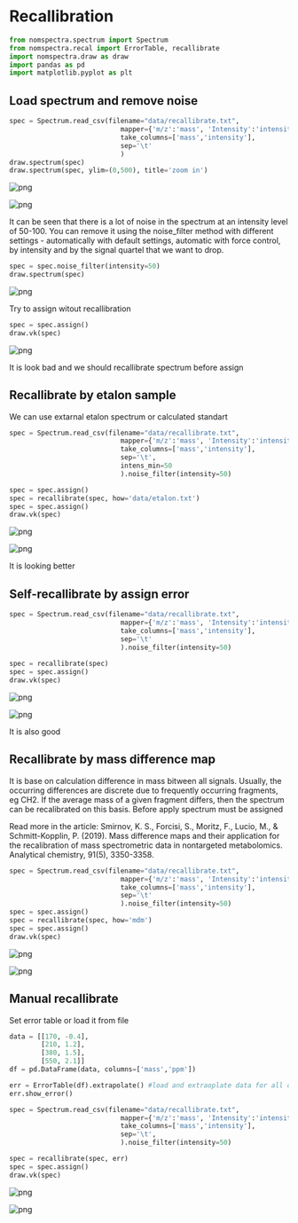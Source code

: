 # Recallibration


```python
from nomspectra.spectrum import Spectrum
from nomspectra.recal import ErrorTable, recallibrate
import nomspectra.draw as draw
import pandas as pd
import matplotlib.pyplot as plt

```

## Load spectrum and remove noise


```python
spec = Spectrum.read_csv(filename="data/recallibrate.txt",
                            mapper={'m/z':'mass', 'Intensity':'intensity'},
                            take_columns=['mass','intensity'],
                            sep='\t'
                            )
draw.spectrum(spec)
draw.spectrum(spec, ylim=(0,500), title='zoom in')

```


    
![png](output_3_0.png)
    



    
![png](output_3_1.png)
    


It can be seen that there is a lot of noise in the spectrum at an intensity level of 50-100. You can remove it using the noise_filter method with different settings - automatically with default settings, automatic with force control, by intensity and by the signal quartel that we want to drop.


```python
spec = spec.noise_filter(intensity=50)
draw.spectrum(spec)
```


    
![png](output_5_0.png)
    


Try to assign witout recallibration


```python
spec = spec.assign()
draw.vk(spec)
```


    
![png](output_7_0.png)
    


It is look bad and we should recallibrate spectrum before assign

## Recallibrate by etalon sample

We can use extarnal etalon spectrum or calculated standart


```python
spec = Spectrum.read_csv(filename="data/recallibrate.txt",
                            mapper={'m/z':'mass', 'Intensity':'intensity'},
                            take_columns=['mass','intensity'],
                            sep='\t',
                            intens_min=50
                            ).noise_filter(intensity=50)

spec = spec.assign()
spec = recallibrate(spec, how='data/etalon.txt')
spec = spec.assign()
draw.vk(spec)
```


    
![png](output_10_0.png)
    



    
![png](output_10_1.png)
    


It is looking better

## Self-recallibrate by assign error


```python
spec = Spectrum.read_csv(filename="data/recallibrate.txt",
                            mapper={'m/z':'mass', 'Intensity':'intensity'},
                            take_columns=['mass','intensity'],
                            sep='\t'
                            ).noise_filter(intensity=50)
                            
spec = recallibrate(spec)
spec = spec.assign()
draw.vk(spec)
```


    
![png](output_13_0.png)
    



    
![png](output_13_1.png)
    


It is also good

## Recallibrate by mass difference map

It is base on calculation difference in mass bitween all signals. Usually, the occurring differences are discrete due to frequently occurring fragments, eg CH2. If the average mass of a given fragment differs, then the spectrum can be recalibrated on this basis. Before apply spectrum must be assigned

Read more in the article: Smirnov, K. S., Forcisi, S., Moritz, F., Lucio, M., & Schmitt-Kopplin, P. (2019). Mass difference maps and their application for the recalibration of mass spectrometric data in nontargeted metabolomics. Analytical chemistry, 91(5), 3350-3358.


```python
spec = Spectrum.read_csv(filename="data/recallibrate.txt",
                            mapper={'m/z':'mass', 'Intensity':'intensity'},
                            take_columns=['mass','intensity'],
                            sep='\t'
                            ).noise_filter(intensity=50)
spec = spec.assign()
spec = recallibrate(spec, how='mdm')
spec = spec.assign()
draw.vk(spec)
```


    
![png](output_16_0.png)
    



    
![png](output_16_1.png)
    


## Manual recallibrate

Set error table or load it from file


```python
data = [[170, -0.4],
        [210, 1.2],
        [380, 1.5],
        [550, 2.1]]
df = pd.DataFrame(data, columns=['mass','ppm'])

err = ErrorTable(df).extrapolate() #load and extraoplate data for all diapasone
err.show_error()

spec = Spectrum.read_csv(filename="data/recallibrate.txt",
                            mapper={'m/z':'mass', 'Intensity':'intensity'},
                            take_columns=['mass','intensity'],
                            sep='\t',
                            ).noise_filter(intensity=50)

spec = recallibrate(spec, err)
spec = spec.assign()
draw.vk(spec)
```


    
![png](output_18_0.png)
    



    
![png](output_18_1.png)
    

